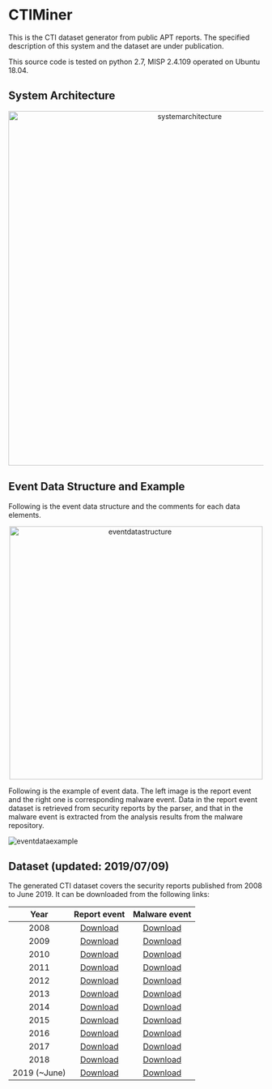 # CTIMiner

This is the CTI dataset generator from public APT reports.
The specified description of this system and the dataset are under publication.

This source code is tested on python 2.7, MISP 2.4.109 operated on Ubuntu 18.04.

## System Architecture
<p align="center">
  <img src="https://user-images.githubusercontent.com/13994685/39529573-faed5d70-4e61-11e8-83b7-5ff3f99eb6a9.jpg" width="700" title="systemarchitecture">
</p>

## Event Data Structure and Example
Following is the event data structure and the comments for each data elements.
<p align="center">
  <img src="https://user-images.githubusercontent.com/13994685/39529755-65aefe84-4e62-11e8-879a-cea3ddb6c6b0.jpg" width="500" title="eventdatastructure">
</p>

Following is the example of event data. The left image is the report event and the right one is corresponding malware event.
Data in the report event dataset is retrieved from security reports by the parser, and that in the malware event is extracted from the analysis results from the malware repository.

![eventdataexample](https://user-images.githubusercontent.com/13994685/39529764-69100168-4e62-11e8-916b-16a8252b5506.jpg)

## Dataset (updated: 2019/07/09)
The generated CTI dataset covers the security reports published from 2008 to June 2019. It can be downloaded from the following links:
  
| Year  | Report event | Malware event |
| :-------------: | :-------------: | :-------------: |
| 2008  | [Download](https://1drv.ms/u/s!Al-x4GEOffcqgxXYo31MJo2e5mON?e=XRGU0d) | [Download](https://1drv.ms/u/s!Al-x4GEOffcqgxNzDECD1Wsj5kZA?e=5E0PDz) |
| 2009  | [Download](https://1drv.ms/u/s!Al-x4GEOffcqgxYM4rMMUYbUU4F0?e=eZzsB5) | [Download](https://1drv.ms/u/s!Al-x4GEOffcqgxSpJHMj4A8OSC8Q?e=OA4AAS) |
| 2010  | [Download](https://1drv.ms/u/s!Al-x4GEOffcqgxd3caC7pW5hdZKr?e=vGIkq6) | [Download](https://1drv.ms/u/s!Al-x4GEOffcqgxiE8rpt2s9yzWMi?e=cfLHMR) |
| 2011  | [Download](https://1drv.ms/u/s!Al-x4GEOffcqgxkwDtRAF7jTcSKS?e=H9UEgj) | [Download](https://1drv.ms/u/s!Al-x4GEOffcqgxpXoYS0zr_qa8Gr?e=s2EGrP) |
| 2012  | [Download](https://1drv.ms/u/s!Al-x4GEOffcqgxzZ9tmqfupxHHkG?e=ngww9M) | [Download](https://1drv.ms/u/s!Al-x4GEOffcqgxsrM0yZw7a4PyTl?e=bDBRRQ) |
| 2013  | [Download](https://1drv.ms/u/s!Al-x4GEOffcqgx2XjfGPwWG0IwfU?e=YFoOx3) | [Download](https://1drv.ms/u/s!Al-x4GEOffcqgx7DUTOZCAFSzE4a?e=hHCOxd) |
| 2014  | [Download](https://1drv.ms/u/s!Al-x4GEOffcqgyBPQEmDyXoUIMyc?e=gi6IQo) | [Download](https://1drv.ms/u/s!Al-x4GEOffcqgx8tXmdQ_K87Gd2F?e=FbQAxV) |
| 2015  | [Download](https://1drv.ms/u/s!Al-x4GEOffcqgyEBoayYYGE-TYrE?e=laF8Ft) | [Download](https://1drv.ms/u/s!Al-x4GEOffcqgyLyna9hpTq3cI-l?e=Xv14NP) |
| 2016  | [Download](https://1drv.ms/u/s!Al-x4GEOffcqgyTkJvV54QeNd8IU?e=FALJjC) | [Download](https://1drv.ms/u/s!Al-x4GEOffcqgyPQZ_yqyjYToDw3?e=ZKTSnb) |
| 2017  | [Download](https://1drv.ms/u/s!Al-x4GEOffcqgyYkf-RCedJ6Q9IZ?e=apdgwL) | [Download](https://1drv.ms/u/s!Al-x4GEOffcqgyV-MzSN-JK-SJr9?e=qqXmLo) |
| 2018  | [Download](https://1drv.ms/u/s!Al-x4GEOffcqgyfpiHw8YOzm_skD?e=Zdi2DA) | [Download]() |
| 2019 (~June)  | [Download]() | [Download]() |
